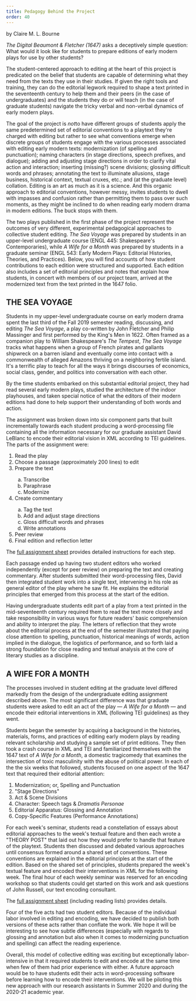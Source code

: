 ```yaml
---
title: Pedagogy Behind the Project
order: 40
---
```


<p>by Claire M. L. Bourne</p>

<p><em>The Digital Beaumont & Fletcher (1647)</em> asks a deceptively simple question: What would it look like for students to prepare editions of early modern plays for use by other students?</p>

<p>The student-centered approach to editing at the heart of this project is predicated on the belief that students are capable of determining what they need from the texts they use in their studies. If given the right tools and training, they can do the editorial legwork required to shape a text printed in the seventeenth century to help them and their peers (in the case of undergraduates) and the students they do or will teach (in the case of graduate students) navigate the tricky verbal and non-verbal dynamics of early modern plays. </p>

<p>The goal of the project is <em>not</em>to have different groups of students apply the same predetermined set of editorial conventions to a playtext they're charged with editing but rather to see what conventions emerge when discrete groups of students engage with the various processes associated with editing early modern texts: modernization (of spelling and punctuation); naming characters (in stage directions, speech prefixes, and dialogue); adding and adjusting stage directions in order to clarify vital action and interaction; inserting (missing?) scene divisions; glossing difficult words and phrases; annotating the text to illuminate allusions, stage business, historical context, textual cruxes, etc.; and (at the graduate level) collation. Editing is an art as much as it is a science. And this organic approach to editorial conventions, however messy, invites students to dwell with impasses and confusion rather than permitting them to pass over such moments, as they might be inclined to do when reading early modern drama in modern editions. The buck stops with them.</p> 

<p>The two plays published in the first phase of the project represent the outcomes of very different, experimental pedagogical approaches to collective student editing. <em>The Sea Voyage</em> was prepared by students in an upper-level undergraduate course (ENGL 445: Shakespeare's Contemporaries), while <em>A Wife for a Month</em> was prepared by students in a graduate seminar (ENGL 543: Early Modern Plays: Editorial Histories, Theories, and Practices). Below, you will find accounts of how student contributions to each edition were structured and supported. Each edition also includes a set of editorial principles and notes that explain how students, in concert with members of our project team, arrived at the modernized text from the text printed in the 1647 folio.</p>

<h2>THE SEA VOYAGE</h2>

<p>Students in my upper-level undergraduate course on early modern drama spent the last third of the Fall 2019 semester reading, discussing, and editing <em>The Sea Voyage</em>, a play co-written by John Fletcher and Philip Massinger and first performed by the King's Men in 1622. Often framed as a companion play to William Shakespeare's <em>The Tempest</em>, <em>The Sea Voyage</em> tracks what happens when a group of French pirates and gallants shipwreck on a barren island and eventually come into contact with a commonwealth of alleged Amazons thriving on a neighboring fertile island. It's a terrific play to teach for all the ways it brings discourses of economics, social class, gender, and politics into conversation with each other.</> 

<p>By the time students embarked on this substantial editorial project, they had read several early modern plays, studied the architecture of the indoor playhouses, and taken special notice of what the editors of their modern editions had done to help support their understanding of both words and action.</p> 

<p>The assignment was broken down into six component parts that built incrementally towards each student producing a word-processing file containing all the information necessary for our graduate assistant David LeBlanc to encode their editorial vision in XML according to TEI guidelines. The parts of the assignment were:</p> 
<ol>
    <li>Read the play</li>
    <li>Choose a passage (approximately 200 lines) to edit</li>
    <li>Prepare the text</li>
        <ol type="a">
            <li>Transcribe</li>
            <li>Paraphrase</li>
            <li>Modernize</li>
        </ol>
    <li>Create commentary</li>
        <ol type="a">
            <li>Tag the text </li>
            <li>Add and adjust stage directions</li>
            <li>Gloss difficult words and phrases</li>
            <li>Write annotations</li>
        </ol>
    <li>Peer review</li>
    <li>Final edition and reflection letter </li>
</ol>

<p>The <a href="https://www.dropbox.com/s/67o5nj7l2s4y0r4/ENGL%20445%20-%20editing%20assignment%20%28FALL%202019%29.pdf?dl=0">full assignment sheet</a> provides detailed instructions for each step.</p>

<p>Each passage ended up having two student editors who worked independently (except for peer review) on preparing the text and creating commentary. After students submitted their word-processing files, David then integrated student work into a single text, intervening in his role as general editor of the play where he saw fit. He explains the editorial principles that emerged from this process at the start of the edition. </p>

<p>Having undergraduate students edit part of a play from a text printed in the mid-seventeenth century required them to read the text more closely and take responsibility in various ways for future readers' basic comprehension and ability to interpret the play. The letters of reflection that they wrote about the editorial process at the end of the semester illustrated that paying close attention to spelling, punctuation, historical meanings of words, action implied in the dialogue, the logistics of performance, and so forth laid a strong foundation for close reading and textual analysis at the core of literary studies as a discipline. </p>


<h2>A WIFE FOR A MONTH</h2>

<p>The processes involved in student editing at the graduate level differed markedly from the design of the undergraduate editing assignment described above. The most significant difference was that graduate students were asked to edit an act of the play — <em>A Wife for a Month</em> — and encode their editorial interventions in XML (following TEI guidelines) as they went. </p>

<p>Students began the semester by acquiring a background in the histories, materials, forms, and practices of editing early modern plays by reading relevant scholarship and studying a sample set of print editions. They then took a crash course in XML and TEI and familiarized themselves with the 1647 text of <em>A Wife for a Month</em>, a domestic tragicomedy that examines the intersection of toxic masculinity with the abuse of political power. In each of the the six weeks that followed, students focused on one aspect of the 1647 text that required their editorial attention:</p>

<ol>
    <li>Modernization; or, Spelling and Punctuation</li>
    <li>"Stage Directions"</li>
    <li>Act & Scene Divisions</li>
    <li>Character: Speech tags & <em>Dramatis Personae</em></li>
    <li>Editorial Apparatus: Glossing and Annotation </li>
    <li>Copy-Specific Features (Performance Annotations)</li>
</ol>

<p>For each week's seminar, students read a constellation of essays about editorial approaches to the week's textual feature and then each wrote a "THEORY POST" that laid out how they would prefer to handle that feature of the playtext. Students then discussed and debated various approaches until consensus formed around a shared set of conventions. These conventions are explained in the editorial principles at the start of the edition. Based on the shared set of principles, students prepared the week's textual feature and encoded their interventions in XML for the following week. The final hour of each weekly seminar was reserved for an encoding workshop so that students could get started on this work and ask questions of John Russell, our text encoding consultant.</p>

<p>The <a href="https://www.dropbox.com/s/204qapmob24qcx5/engl%20543%20-%20editing%20assignment%20%28fall%202019%29.pdf?dl=0.">full assignment sheet</a> (including reading lists) provides details.</p>

<p>Four of the five acts had two student editors. Because of the individual labor involved in editing and encoding, we have decided to publish both versions of these acts rather than conflate the work. We hope it will be interesting to see how subtle differences (especially with regards to glossing and annotation but also when it comes to modernizing punctuation and spelling) can affect the reading experience. </p>

<p>Overall, this model of collective editing was exciting but exceptionally labor-intensive in that it required students to edit and encode at the same time when few of them had prior experience with either. A future approach would be to have students edit their acts in word-processing software before learning how to encode their interventions. We will be piloting this new approach with our research assistants in Summer 2020 and during the 2020-21 academic year. </p>
